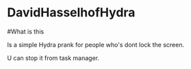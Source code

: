 # DavidHasselhofHydra


#What is this

Is a simple Hydra prank for people who's dont lock the screen.

U can stop it from task manager.
